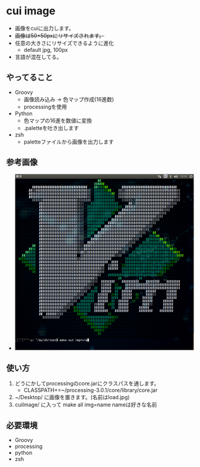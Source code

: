 # cui image
* 画像をcuiに出力します。
* ~~画像は50*50pxにリサイズされます。~~
* 任意の大きさにリサイズできるように進化
    - default jpg, 100px
* 言語が混在してる。


## やってること
* Groovy
    - 画像読み込み →  色マップ作成(16進数)
    - processingを使用
* Python
    - 色マップの16進を数値に変換
    - .paletteを吐き出します
* zsh
    - paletteファイルから画像を出力します


## 参考画像
* ![sample](https://raw.githubusercontent.com/CsTarepanda/cuiImage/master/vim.png)


## 使い方
1. どうにかしてprocessingのcore.jarにクラスパスを通します。
    - CLASSPATH+=~/processing-3.0.1/core/library/core.jar
2. ~/Desktop/ に画像を置きます。(名前はload.jpg)
3. cuiImage/ に入って make all img=name nameは好きな名前


## 必要環境
* Groovy
* processing
* python
* zsh
